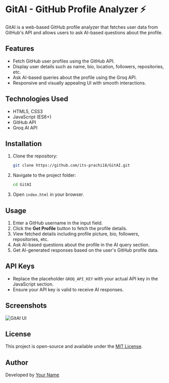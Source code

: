 # GitAI - GitHub Profile Analyzer ⚡

GitAI is a web-based GitHub profile analyzer that fetches user data from GitHub's API and allows users to ask AI-based questions about the profile.

## Features
- Fetch GitHub user profiles using the GitHub API.
- Display user details such as name, bio, location, followers, repositories, etc.
- Ask AI-based queries about the profile using the Groq API.
- Responsive and visually appealing UI with smooth interactions.

## Technologies Used
- HTML5, CSS3
- JavaScript (ES6+)
- GitHub API
- Groq AI API

## Installation
1. Clone the repository:
   ```bash
   git clone https://github.com/its-prachi18/GitAI.git
   ```
2. Navigate to the project folder:
   ```bash
   cd GitAI
   ```
3. Open `index.html` in your browser.

## Usage
1. Enter a GitHub username in the input field.
2. Click the **Get Profile** button to fetch the profile details.
3. View fetched details including profile picture, bio, followers, repositories, etc.
4. Ask AI-based questions about the profile in the AI query section.
5. Get AI-generated responses based on the user's GitHub profile data.

## API Keys
- Replace the placeholder `GROQ_API_KEY` with your actual API key in the JavaScript section.
- Ensure your API key is valid to receive AI responses.

## Screenshots
![GitAI UI](C:\Users\prach\OneDrive\Pictures\Screenshots\ss.png)

## License
This project is open-source and available under the [MIT License](LICENSE).

## Author
Developed by [Your Name](https://github.com/its-prachi18)
